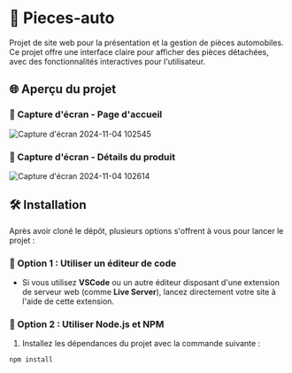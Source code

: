 # 🚗 Pieces-auto

Projet de site web pour la présentation et la gestion de pièces automobiles. Ce projet offre une interface claire pour afficher des pièces détachées, avec des fonctionnalités interactives pour l'utilisateur.

## 🌐 Aperçu du projet

### 📸 Capture d'écran - Page d'accueil

![Capture d'écran 2024-11-04 102545](https://github.com/user-attachments/assets/6f2d6fff-abf6-4f3d-9083-382e5758062b)

### 📸 Capture d'écran - Détails du produit

![Capture d'écran 2024-11-04 102614](https://github.com/user-attachments/assets/c48777de-3261-4840-9b65-1c2d70cc39bf)

## 🛠️ Installation

Après avoir cloné le dépôt, plusieurs options s'offrent à vous pour lancer le projet :

### 🚀 Option 1 : Utiliser un éditeur de code

- Si vous utilisez **VSCode** ou un autre éditeur disposant d'une extension de serveur web (comme **Live Server**), lancez directement votre site à l'aide de cette extension.

### 🚀 Option 2 : Utiliser Node.js et NPM

1. Installez les dépendances du projet avec la commande suivante :

```bash
npm install
